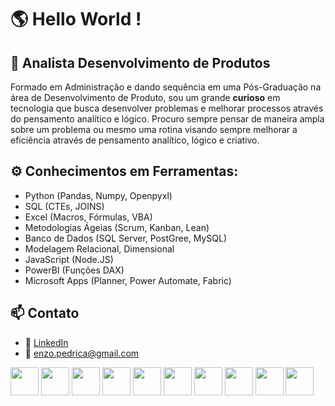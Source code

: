 # 🌎 Hello World !

## 🧠 Analista Desenvolvimento de Produtos
Formado em Administração e dando sequência em uma Pós-Graduação na área de Desenvolvimento de Produto, sou um grande **curioso** em tecnologia que busca desenvolver problemas e melhorar processos através do pensamento analítico e lógico. Procuro sempre pensar de maneira ampla sobre um problema ou mesmo uma rotina visando sempre melhorar a eficiência através de pensamento analítico, lógico e criativo.

## ⚙️ Conhecimentos em Ferramentas:
- Python (Pandas, Numpy, Openpyxl)
- SQL (CTEs, JOINS)
- Excel (Macros, Fórmulas, VBA)
- Metodologias Ágeias (Scrum, Kanban, Lean)
- Banco de Dados (SQL Server, PostGree, MySQL)
- Modelagem Relacional, Dimensional
- JavaScript (Node.JS)
- PowerBI (Funções DAX)
- Microsoft Apps (Planner, Power Automate, Fabric)

## 📫 Contato
- 💼 [LinkedIn](https://www.linkedin.com/in/enzo-koyano-pedriça/)
- 📧 enzo.pedrica@gmail.com

              
<p align="left"> 
<img src="https://cdn.jsdelivr.net/gh/devicons/devicon@latest/icons/python/python-original.svg" width="45" height="45"/>  
<img src="https://cdn.jsdelivr.net/gh/devicons/devicon@latest/icons/pandas/pandas-original-wordmark.svg" width="45" height="45"/>
<img src="https://cdn.jsdelivr.net/gh/devicons/devicon@latest/icons/fastapi/fastapi-original.svg" width="45" height="45" />
<img src="https://cdn.jsdelivr.net/gh/devicons/devicon@latest/icons/postgresql/postgresql-original-wordmark.svg" width="45" height="45"/>
<img src="https://cdn.jsdelivr.net/gh/devicons/devicon@latest/icons/microsoftsqlserver/microsoftsqlserver-original-wordmark.svg" width="45" height="45"/>
<img src="https://cdn.jsdelivr.net/gh/devicons/devicon@latest/icons/apacheairflow/apacheairflow-original.svg" width="45" height="45" />
<img src="https://cdn.jsdelivr.net/gh/devicons/devicon@latest/icons/git/git-original.svg" width="45" height="45" />
<img src="https://cdn.jsdelivr.net/gh/devicons/devicon@latest/icons/javascript/javascript-original.svg" width="45" height="45" />
<img src="https://cdn.jsdelivr.net/gh/devicons/devicon@latest/icons/nodejs/nodejs-plain-wordmark.svg" width="45" height="45"/>
<img src="https://cdn.jsdelivr.net/gh/devicons/devicon@latest/icons/jira/jira-original-wordmark.svg" width="45" height="45" />


     
</p>
